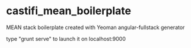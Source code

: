 # castifi_mean_boilerplate
MEAN stack boilerplate created with Yeoman angular-fullstack generator

type "grunt serve" to launch it on localhost:9000
